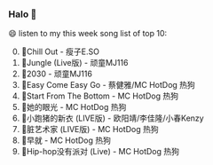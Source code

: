 

### Halo 👋

😄 listen to my this week song list of top 10:

0. 🌈Chill Out - 瘦子E.SO
1. 🌈Jungle (Live版) - 顽童MJ116
2. 🌈2030 - 顽童MJ116
3. 🌈Easy Come Easy Go - 蔡健雅/MC HotDog 热狗
4. 🌈Start From The Bottom - MC HotDog 热狗
5. 🌈她的眼光 - MC HotDog 热狗
6. 🌈小跑猪的新衣 (LIVE版) - 欧阳靖/李佳隆/小春Kenzy
7. 🌈脏艺术家 (LIVE版) - MC HotDog 热狗
8. 🌈早就 - MC HotDog 热狗
9. 🌈Hip-hop没有派对 (Live) - MC HotDog 热狗

